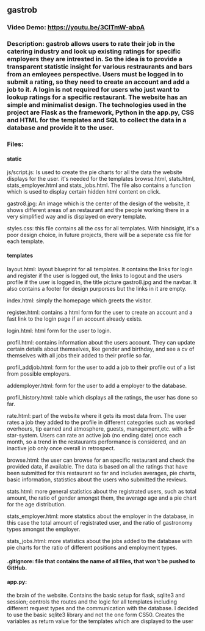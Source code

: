 ## gastrob

### Video Demo: https://youtu.be/3ClTmW-abpA

### Description: gastrob allows users to rate their job in the catering industry and look up existing ratings for specific employers they are intrested in. So the idea is to provide a transparent statistic insight for various restraurants and bars from an emloyees perspective. Users must be logged in to submit a rating, so they need to create an account and add a job to it. A login is not required for users who just want to lookup ratings for a specific restaurant. The website has an simple and minimalist design. The technologies used in the project are Flask as the framework, Python in the app.py, CSS and HTML for the templates and SQL to collect the data in a database and provide it to the user.

### Files:

#### static
js/script.js: Is used to create the pie charts for all the data the website displays for the user. it's needed for the templates browse.html, stats.html, stats_employer.html and stats_jobs.html. The file also contains a function which is used to display certain hidden html content on click.

gastro8.jpg: An image which is the center of the design of the website, it shows different areas of an restaurant and the people working there in a very simplified way and is displayed on every template.

styles.css: this file contains all the css for all templates. With hindsight, it's a poor design choice, in future projects, there will be a seperate css file for each template. 

#### templates
layout.html: layout blueprint for all templates. It contains the links for login and register if the user is logged out, the links to logout and the users profile if the user is logged in, the title picture gastro8.jpg and the navbar. It also contains a footer for design purporses but the links in it are empty.

index.html: simply the homepage which greets the visitor.

register.html: contains a html form for the user to create an account and a fast link to the login page if an account already exists.

login.html: html form for the user to login.

profil.html: contains information about the users account. They can update certain details about themselves, like gender and birthday, and see a cv of themselves with all jobs their added to their profile so far. 

profil_addjob.html: form for the user to add a job to their profile out of a list from possible employers.

addemployer.html: form for the user to add a employer to the database.

profil_history.html: table which displays all the ratings, the user has done so far.

rate.html: part of the website where it gets its most data from. The user rates a job they added to the profile in different categories such as worked overhours, tip earned and atmosphere, guests, management,etc. with a 5-star-system. Users can rate an active job (no ending date) once each month, so a trend in the restaurants performance is considered, and an inactive job only once overall in retrospect.

browse.html: the user can browse for an specific restaurant and check the provided data, if available. The data is based on all the ratings that have been submitted for this restaurant so far and includes averages, pie charts, basic information, statistics about the users who submitted the reviews.

stats.html: more general statistics about the registrated users, such as total amount, the ratio of gender amongst them, the average age and a pie chart for the age distribution.

stats_employer.html: more statstics about the employer in the database, in this case the total amount of registrated user, and the ratio of gastronomy types amongst the employer.

stats_jobs.html: more statistics about the jobs added to the database with pie charts for the ratio of different positions and employment types. 


#### .gitignore: file that contains the name of all files, that won't be pushed to GitHub.

#### app.py: 
the brain of the website. Contains the basic setup for flask, sqlite3 and session; controls the routes and the logic for all templates including different request types and the communication with the database. I decided to use the basic sqlite3 library and not the one form CS50. Creates the variables as return value for the templates which are displayed to the user

